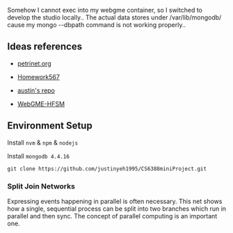 
Somehow I cannot exec into my webgme container, so I switched to develop the studio locally..
The actual data stores under /var/lib/mongodb/ cause my mongo --dbpath <path> command is not working properly..

## Ideas references
- [petrinet.org](http://petrinet.org/)

- [Homework567](https://mic.isis.vanderbilt.edu/?project=aadid_chih_d_ting_p_yeh_at_Vanderbilt_p_Edu%2BHomework567&branch=master&node=root&visualizer=METAAspect&tab=1&layout=DefaultLayout&selection=%2FH)

- [austin's repo](https://github.com/austinjhunt/petrinet-webgme-designstudio/)

- [WebGME-HFSM](https://github.com/finger563/webgme-hfsm)

## Environment Setup

Install `nvm` & `npm` & `nodejs`

Install `mongodb 4.4.16`

`git clone https://github.com/justinyeh1995/CS6388miniProject.git`


### Split Join Networks

Expressing events happening in parallel is often necessary. 
This net shows how a single, sequential process can be split into two branches which run in parallel and then sync. 
The concept of parallel computing is an important one.
